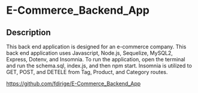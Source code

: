 # E-Commerce_Backend_App

## Description

This back end application is designed for an e-commerce company. This back end application uses Javascript, Node.js, Sequelize, MySQL2, Express, Dotenv, and Insomnia. To run the application, open the terminal and run the schema.sql, index.js, and then npm start. Insomnia is utilized to GET, POST, and DETELE from Tag, Product, and Category routes. 

https://github.com/fdirige/E-Commerce_Backend_App
